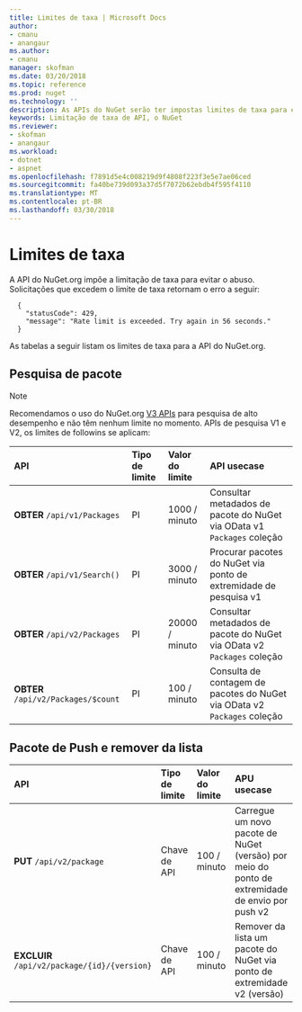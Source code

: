 ```yaml
---
title: Limites de taxa | Microsoft Docs
author:
- cmanu
- anangaur
ms.author:
- cmanu
manager: skofman
ms.date: 03/20/2018
ms.topic: reference
ms.prod: nuget
ms.technology: ''
description: As APIs do NuGet serão ter impostas limites de taxa para evitar o abuso.
keywords: Limitação de taxa de API, o NuGet
ms.reviewer:
- skofman
- anangaur
ms.workload:
- dotnet
- aspnet
ms.openlocfilehash: f7891d5e4c008219d9f4808f223f3e5e7ae06ced
ms.sourcegitcommit: fa40be739d093a37d5f7072b62ebdb4f595f4110
ms.translationtype: MT
ms.contentlocale: pt-BR
ms.lasthandoff: 03/30/2018
---
```

# <a name="rate-limits"></a>Limites de taxa

A API do NuGet.org impõe a limitação de taxa para evitar o abuso. Solicitações que excedem o limite de taxa retornam o erro a seguir: 

  ~~~
    {
      "statusCode": 429,
      "message": "Rate limit is exceeded. Try again in 56 seconds."
    }
  ~~~

As tabelas a seguir listam os limites de taxa para a API do NuGet.org.

## <a name="package-search"></a>Pesquisa de pacote

> [!Note]
> Recomendamos o uso do NuGet.org [V3 APIs](https://docs.microsoft.com/nuget/api/search-query-service-resource) para pesquisa de alto desempenho e não têm nenhum limite no momento. APIs de pesquisa V1 e V2, os limites de followins se aplicam:


| API | Tipo de limite | Valor do limite | API usecase |
|:---|:---|:---|:---|
**OBTER** `/api/v1/Packages` | PI | 1000 / minuto | Consultar metadados de pacote do NuGet via OData v1 `Packages` coleção |
**OBTER** `/api/v1/Search()` | PI | 3000 / minuto | Procurar pacotes do NuGet via ponto de extremidade de pesquisa v1 | 
**OBTER** `/api/v2/Packages` | PI | 20000 / minuto | Consultar metadados de pacote do NuGet via OData v2 `Packages` coleção | 
**OBTER** `/api/v2/Packages/$count` | PI | 100 / minuto | Consulta de contagem de pacotes do NuGet via OData v2 `Packages` coleção | 

## <a name="package-push-and-unlist"></a>Pacote de Push e remover da lista

| API | Tipo de limite | Valor do limite | APU usecase | 
|:---|:---|:---|:--- |
**PUT** `/api/v2/package` | Chave de API | 100 / minuto | Carregue um novo pacote de NuGet (versão) por meio do ponto de extremidade de envio por push v2 
**EXCLUIR** `/api/v2/package/{id}/{version}` | Chave de API | 100 / minuto | Remover da lista um pacote do NuGet via ponto de extremidade v2 (versão) 
